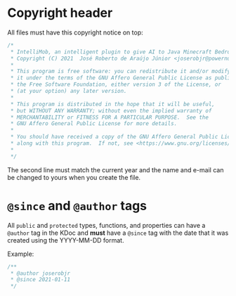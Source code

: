 # Copyright header
All files must have this copyright notice on top:

```kotlin
/*
 * IntelliMob, an intelligent plugin to give AI to Java Minecraft Bedrock servers
 * Copyright (C) 2021  José Roberto de Araújo Júnior <joserobjr@powernukkit.org>
 *
 * This program is free software: you can redistribute it and/or modify
 * it under the terms of the GNU Affero General Public License as published by
 * the Free Software Foundation, either version 3 of the License, or
 * (at your option) any later version.
 *
 * This program is distributed in the hope that it will be useful,
 * but WITHOUT ANY WARRANTY; without even the implied warranty of
 * MERCHANTABILITY or FITNESS FOR A PARTICULAR PURPOSE.  See the
 * GNU Affero General Public License for more details.
 *
 * You should have received a copy of the GNU Affero General Public License
 * along with this program.  If not, see <https://www.gnu.org/licenses/>.
 *
 */
```

The second line must match the current year and the name and e-mail can be changed to yours when you create the file.

# `@since` and `@author` tags
All `public` and `protected` types, functions, and properties can have a `@author` tag in the KDoc 
and **must** have a `@since` tag with the date that it was created using the YYYY-MM-DD format.

Example:
```kotlin
/**
 * @author joserobjr
 * @since 2021-01-11
 */
 ```

